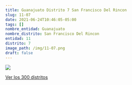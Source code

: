```yaml
---
title: Guanajuato Distrito 7 San Francisco Del Rincon
slug: 11-07
date: 2021-06-24T10:46:05-05:00
tags: []
nombre_entidad: Guanajuato
nombre_distrito: San Francisco Del Rincon
entidad: 11
distrito: 7
image_path: /img/11-07.png
draft: false
---
```


![](/img/11-07.png)

[Ver los 300 distritos](/docs/elecciones-2021)
